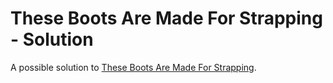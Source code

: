 # These Boots Are Made For Strapping - Solution

A possible solution to [These Boots Are Made For Strapping](https://github.com/abbreviatedman/these-boots-are-made-for-strapping).